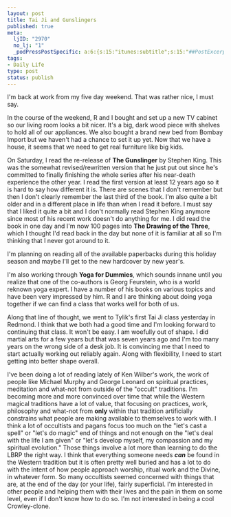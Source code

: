 ```yaml
--- 
layout: post
title: Tai Ji and Gunslingers
published: true
meta: 
  ljID: "2970"
  no_lj: "1"
  _podPressPostSpecific: a:6:{s:15:"itunes:subtitle";s:15:"##PostExcerpt##";s:14:"itunes:summary";s:15:"##PostExcerpt##";s:15:"itunes:keywords";s:17:"##WordPressCats##";s:13:"itunes:author";s:10:"##Global##";s:15:"itunes:explicit";s:2:"No";s:12:"itunes:block";s:2:"No";}
tags: 
- Daily Life
type: post
status: publish
---
```

I'm back at work from my five day weekend. That was rather nice, I must say.

In the course of the weekend, R and I bought and set up a new TV cabinet so our living room looks a bit nicer. It's a big, dark wood piece with shelves to hold all of our appliances. We also bought a brand new bed from Bombay Import but we haven't had a chance to set it up yet. Now that we have a house, it seems that we need to get real furniture like big kids.

On Saturday, I read the re-release of <strong>The Gunslinger</strong> by Stephen King. This was the somewhat revised/rewritten version that he just put out since he's committed to finally finishing the whole series after his near-death experience the other year. I read the first version at least 12 years ago so it is hard to say how different it is. There are scenes that I don't remember but then I don't clearly remember the last third of the book. I'm also quite a bit older and in a different place in life than when I read it before. I must say that I liked it quite a bit and I don't normally read Stephen King anymore since most of his recent work doesn't do anything for me. I did read the book in one day and I'm now 100 pages into <strong>The Drawing of the Three</strong>, which I thought I'd read back in the day but none of it is familiar at all so I'm thinking that I never got around to it.

I'm planning on reading all of the available paperbacks during this holiday season and maybe I'll get to the new hardcover by new year's.

I'm also working through <strong>Yoga for Dummies</strong>, which sounds innane until you realize that one of the co-authors is Georg Feurstein, who is a world reknown yoga expert. I have a number of his books on various topics and have been very impressed by him. R and I are thinking about doing yoga together if we can find a class that works well for both of us.

Along that line of thought, we went to Tylik's first Tai Ji class yesterday in Redmond. I think that we both had a good time and I'm looking forward to continuing that class. It won't be easy. I am woefully out of shape. I did martial arts for a few years but that was seven years ago and I'm too many years on the wrong side of a desk job. It is convincing me that I need to start actually working out reliably again. Along with flexibility, I need to start getting into better shape overall.

I've been doing a lot of reading lately of Ken Wilber's work, the work of people like Michael Murphy and George Leonard on spiritual practices, meditation and what-not from outside of the "occult" traditions. I'm becoming more and more convinced over time that while the Western magical traditions have a lot of value, that focusing on practices, work, philosophy and what-not from <strong>only</strong> within that tradition artificially constrains what people are making available to themselves to work with. I think a lot of occultists and pagans focus too much on the "let's cast a spell" or "let's do magic" end of things and not enough on the "let's deal with the life I am given" or "let's develop myself, my compassion and my spiritual evolution." Those things involve a lot more than learning to do the LBRP the right way. I think that everything someone needs <em><strong>can</strong></em> be found in the Western tradition but it is often pretty well buried and has a lot to do with the intent of how people approach worship, ritual work and the Divine, in whatever form. So many occultists seemed concerned with things that are, at the end of the day (or your life), fairly superficial. I'm interested in other people and helping them with their lives and the pain in them on some level, even if I don't know how to do so. I'm not interested in being a cool Crowley-clone.
